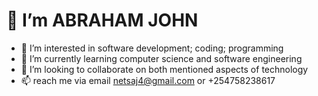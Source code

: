 # 👋 I’m ABRAHAM JOHN
- 👀 I’m interested in software development; coding; programming
- 🌱 I’m currently learning computer science and software engineering
- 💞️ I’m looking to collaborate on both mentioned aspects of technology
- 📫 reach me via email netsaj4@gmail.com or +254758238617

<!---
Jabrahamjohn/Jabrahamjohn is a ✨ special ✨ repository because its `README.md` (this file) appears on your GitHub profile.
You can click the Preview link to take a look at your changes.
--->

